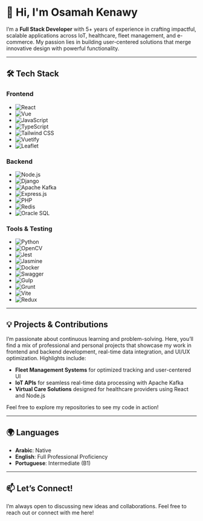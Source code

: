 # 👋 Hi, I'm Osamah Kenawy

I’m a **Full Stack Developer** with 5+ years of experience in crafting impactful, scalable applications across IoT, healthcare, fleet management, and e-commerce. My passion lies in building user-centered solutions that merge innovative design with powerful functionality.

---

## 🛠️ Tech Stack

### **Frontend**
- ![React](https://img.shields.io/badge/React-20232A?style=for-the-badge&logo=react&logoColor=61DAFB)
- ![Vue](https://img.shields.io/badge/Vue.js-35495E?style=for-the-badge&logo=vue.js&logoColor=4FC08D)
- ![JavaScript](https://img.shields.io/badge/JavaScript-F7DF1E?style=for-the-badge&logo=javascript&logoColor=black)
- ![TypeScript](https://img.shields.io/badge/TypeScript-007ACC?style=for-the-badge&logo=typescript&logoColor=white)
- ![Tailwind CSS](https://img.shields.io/badge/Tailwind_CSS-38B2AC?style=for-the-badge&logo=tailwind-css&logoColor=white)
- ![Vuetify](https://img.shields.io/badge/Vuetify-1867C0?style=for-the-badge&logo=vuetify&logoColor=AEDDFF)
- ![Leaflet](https://img.shields.io/badge/Leaflet-199900?style=for-the-badge&logo=leaflet&logoColor=white)

### **Backend**
- ![Node.js](https://img.shields.io/badge/Node.js-43853D?style=for-the-badge&logo=node.js&logoColor=white)
- ![Django](https://img.shields.io/badge/Django-092E20?style=for-the-badge&logo=django&logoColor=green)
- ![Apache Kafka](https://img.shields.io/badge/Apache_Kafka-231F20?style=for-the-badge&logo=apache-kafka&logoColor=white)
- ![Express.js](https://img.shields.io/badge/Express.js-404D59?style=for-the-badge&logo=express&logoColor=white)
- ![PHP](https://img.shields.io/badge/PHP-777BB4?style=for-the-badge&logo=php&logoColor=white)
- ![Redis](https://img.shields.io/badge/Redis-DC382D?style=for-the-badge&logo=redis&logoColor=white)
- ![Oracle SQL](https://img.shields.io/badge/Oracle-F80000?style=for-the-badge&logo=oracle&logoColor=white)

### **Tools & Testing**
- ![Python](https://img.shields.io/badge/Python-3776AB?style=for-the-badge&logo=python&logoColor=white)
- ![OpenCV](https://img.shields.io/badge/OpenCV-5C3EE8?style=for-the-badge&logo=opencv&logoColor=white)
- ![Jest](https://img.shields.io/badge/Jest-C21325?style=for-the-badge&logo=jest&logoColor=white)
- ![Jasmine](https://img.shields.io/badge/Jasmine-8A4182?style=for-the-badge&logo=jasmine&logoColor=white)
- ![Docker](https://img.shields.io/badge/Docker-2496ED?style=for-the-badge&logo=docker&logoColor=white)
- ![Swagger](https://img.shields.io/badge/Swagger-85EA2D?style=for-the-badge&logo=swagger&logoColor=black)
- ![Gulp](https://img.shields.io/badge/Gulp-CF4647?style=for-the-badge&logo=gulp&logoColor=white)
- ![Grunt](https://img.shields.io/badge/Grunt-FBA919?style=for-the-badge&logo=grunt&logoColor=black)
- ![Vite](https://img.shields.io/badge/Vite-646CFF?style=for-the-badge&logo=vite&logoColor=white)
- ![Redux](https://img.shields.io/badge/Redux-764ABC?style=for-the-badge&logo=redux&logoColor=white)

---

## 💡 Projects & Contributions
I’m passionate about continuous learning and problem-solving. Here, you’ll find a mix of professional and personal projects that showcase my work in frontend and backend development, real-time data integration, and UI/UX optimization. Highlights include:

- **Fleet Management Systems** for optimized tracking and user-centered UI
- **IoT APIs** for seamless real-time data processing with Apache Kafka
- **Virtual Care Solutions** designed for healthcare providers using React and Node.js

Feel free to explore my repositories to see my code in action!

---

## 🌍 Languages
- **Arabic**: Native
- **English**: Full Professional Proficiency
- **Portuguese**: Intermediate (B1)

---

## 📫 Let’s Connect!

I’m always open to discussing new ideas and collaborations. Feel free to reach out or connect with me here!
